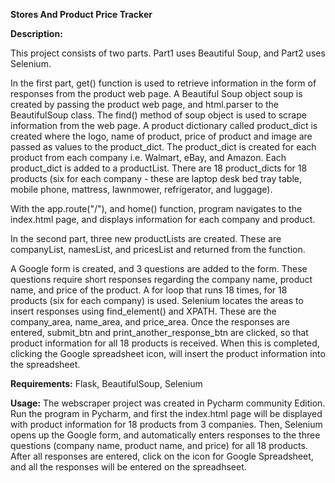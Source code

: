 **Stores And Product Price Tracker**

**Description:**

This project consists of two parts. Part1 uses Beautiful Soup, and Part2 uses Selenium.

In the first part, get() function is used to retrieve information in the form of responses from the product web page. 
A Beautiful Soup object soup is created by passing the product web page, and html.parser to the BeautifulSoup class.
The find() method of soup object is used to scrape information from the web page.
A product dictionary called product_dict is created where the logo, name of product, price of product and image are
passed as values to the product_dict. The product_dict is created for each product from each company i.e. Walmart,
eBay, and Amazon.
Each product_dict is added to a productList. There are 18 product_dicts for 18 products (six for each company - these
are laptop desk bed tray table, mobile phone, mattress, lawnmower, refrigerator, and luggage).


With the app.route("/"), and home() function, program navigates to the index.html page, and displays information
for each company and product.


In the second part, three new productLists are created. These are companyList, namesList, and pricesList and returned from
the function.

A Google form is created, and 3 questions are added to the form. These questions require short responses regarding the
company name, product name, and price of the product. A for loop that runs 18 times, for 18 products (six for each company)
is used. Selenium locates the areas to insert responses using find_element() and XPATH. These are the company_area, name_area,
and price_area. Once the responses are entered, submit_btn and print_another_response_btn are clicked, so that product information
for all 18 products is received. When this is completed, clicking the Google spreadsheet icon, will insert the product information
into the spreadsheet.

**Requirements:**
Flask, BeautifulSoup, Selenium

**Usage:**
The webscraper project was created in Pycharm community Edition. Run the program in Pycharm, and first the index.html page
will be displayed with product information for 18 products from 3 companies.
Then, Selenium opens up the Google form, and automatically enters responses to the three questions (company name, product name, and price)
for all 18 products.
After all responses are entered, click on the icon for Google Spreadsheet, and all the responses will be entered on the spreadhseet.
